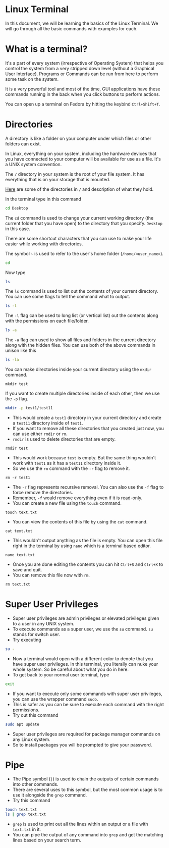 # Linux Terminal

In this document, we will be learning the basics of the Linux Terminal. We will go through all the basic commands with examples for each.

# What is a terminal?

It's a part of every system (irrespective of Operating System) that helps you control the system from a very stripped down level (without a Graphical User Interface). Programs or Commands can be run from here to perform some task on the system.

It is a very powerful tool and most of the time, GUI applications have these commands running in the back when you click buttons to perform actions.

You can open up a terminal on Fedora by hitting the keybind `Ctrl+Shift+T`.

# Directories

A directory is like a folder on your computer under which files or other folders can exist.

In Linux, everything on your system, including the hardware devices that you have connected to your computer will be available for use as a file. It's a UNIX system convention.

The `/` directory in your system is the root of your file system. It has everything that is on your storage that is mounted.

[Here](https://www.howtogeek.com/117435/htg-explains-the-linux-directory-structure-explained/) are some of the directories in `/` and description of what they hold.

In the terminal type in this command

```bash
cd Desktop
```

The `cd` command is used to change your current working directory (the current folder that you have open) to the directory that you specify. `Desktop` in this case.

There are some shortcut characters that you can use to make your life easier while working with directories.

The symbol `~` is used to refer to the user's home folder (`/home/<user_name>`).

```bash
cd
```

Now type

```bash
ls
```

The `ls` command is used to list out the contents of your current directory.
You can use some flags to tell the command what to output.

```bash
ls -l
```

The `-l` flag can be used to long list (or vertical list) out the contents along with the permissions on each file/folder.

```bash
ls -a
```

The `-a` flag can used to show all files and folders in the current directory along with the hidden files. You can use both of the above commands in unison like this

```bash
ls -la
```

You can make directories inside your current directory using the `mkdir` command.

```
mkdir test
```

If you want to create multiple directories inside of each other, then we use the `-p` flag.

```bash
mkdir -p test1/test11
```

- This would create a `test1` directory in your current directory and create a `test11` directory inside of `test1`.
- If you want to remove all these directories that you created just now, you can use either `rmdir` or `rm`.
- `rmdir` is used to delete directories that are empty.

```
rmdir test
```

- This would work because `test` is empty. But the same thing wouldn't work with `test1` as it has a `test11` directory inside it.
- So we use the `rm` command with the `-r` flag to remove it.

```
rm -r test1
```

- The `-r` flag represents recursive removal. You can also use the `-f` flag to force remove the directories.
- Remember, `-f` would remove everything even if it is read-only.
- You can create a new file using the `touch` command.

```
touch text.txt
```

- You can view the contents of this file by using the `cat` command.

```
cat text.txt
```

- This wouldn't output anything as the file is empty. You can open this file right in the terminal by using `nano` which is a terminal based editor.

```
nano text.txt
```

- Once you are done editing the contents you can hit `Ctrl+S` and `Ctrl+X` to save and quit.
- You can remove this file now with `rm`.

```
rm text.txt
```

# Super User Privileges

- Super user privileges are admin privileges or elevated privileges given to a user in any UNIX system.
- To execute commands as a super user, we use the `su` command. `su` stands for switch user.
- Try executing

```bash
su -
```

- Now a terminal would open with a different color to denote that you have super user privileges. In this terminal, you literally can nuke your whole system. So be careful about what you do in here.
- To get back to your normal user terminal, type

```bash
exit
```

- If you want to execute only some commands with super user privileges, you can use the wrapper command `sudo`.
- This is safer as you can be sure to execute each command with the right permissions.
- Try out this command

```bash
sudo apt update
```

- Super user privileges are required for package manager commands on any Linux system.
- So to install packages you will be prompted to give your password.

# Pipe

- The Pipe symbol (`|`) is used to chain the outputs of certain commands into other commands.
- There are several uses to this symbol, but the most common usage is to use it alongside the `grep` command.
- Try this command

```bash
touch text.txt
ls | grep text.txt
```

- `grep` is used to print out all the lines within an output or a file with `text.txt` in it.
- You can pipe the output of any command into `grep` and get the matching lines based on your search term.
